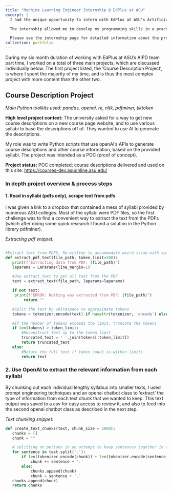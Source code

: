 ```yaml
---
title: "Machine Learning Engineer Internship @ EdPlus at ASU"
excerpt: |
  I had the unique opportunity to intern with EdPlus at ASU’s Artificial Intelligence Product Department (AIPD) team, as part of both my professional development and part of the UA HLT MS program. EdPlus’s AIPD is a small unit at the university that works with cutting edge technologies, and develops various applications and tools to enhance student journeys from start to finish. During my internship, ASU announced its partnership with OpenAI, and I gained expertise in working with Python’s openai library in particular as part of this learning experience.

  The internship allowed me to develop my programming skills in a practical way, where I often had to learn how to accomplish small tasks as part of the bigger project as I moved along. A challenge I faced was having no experience with LLMs or OpenAI in particular at the start of the internship, but after getting to experiment, research, and use this library to produce valuable output, I now feel extremely confident with it. I found using OpenAI’s tools in Python can accomplish many NLP related tasks that I learned about in my program, such as tokenization (their ‘tiktoken’ library offers a free way to tokenize text), information retrieval and question answering (such as setting up RAG to answer questions from specific documents), information extraction and summarization (extracting relevant information from longer texts), creating vector embeddings for text, and more. Where the LLM sometimes fell short, I was able to leverage libraries like nltk that I already had exposure to and experience with through my HLT program.

  Please see the internship page for detailed information about the projects I worked on during my internship.
collection: portfolio
---
```


During my six month duration of working with EdPlus at ASU’s AIPD team part time, I worked on a total of three main projects, which are discussed individually below. The first project listed, the ‘Course Description Project’, is where I spent the majority of my time, and is thus the most complex project with more content than the other two.

## Course Description Project

_Main Python toolkits used: pandas, openai, re, nltk, pdfminer, tiktoken_

**High level project context:** The university asked for a way to get new course descriptions on a new course page website, and to use various syllabi to base the descriptions off of. They wanted to use AI to generate the descriptions.

My role was to write Python scripts that use openAI’s APIs to generate course descriptions and other course information, based on the provided syllabi. The project was intended as a POC (proof of concept).

**Project status:** POC completed; course descriptions delivered and used on this site: https://courses-dev.asuonline.asu.edu/ 

### In depth project overview & process steps
 
#### 1. Read in syllabi (pdfs only), scrape text from pdfs

I was given a link to a dropbox that contained a mess of syllabi provided by numerous ASU colleges. Most of the syllabi were PDF files, so the first challenge was to find a convenient way to extract the text from the PDFs (which after doing some quick research I found a solution in the Python library pdfminer).

_Extracting pdf snippet:_
```python

#Extract text from PDFS. Re-written to accommodate weird issue with some PDFs not being extracted with extract_pages().
def extract_pdf_text(file_path, token_limit=500):
   print(f"Extracting data from PDF: {file_path}")
   laparams = LAParams(line_margin=1)

   #Use extract_text to get all text from the PDF
   text = extract_text(file_path, laparams=laparams)

   if not text:
    print(f"ERROR: Nothing was extracted from PDF: {file_path}")
        return ""

   #Split the text by whitespace to approximate tokens
   tokens = tokenizer.encode(text) if hasattr(tokenizer, 'encode') else text.split()

   #If the number of tokens exceeds the limit, truncate the tokens
   if len(tokens) > token_limit:
       #Reconstruct text up to the token limit
       truncated_text = ' '.join(tokens[:token_limit])
       return truncated_text
   else:
       #Return the full text if token count is within limits
       return text
```

### 2. Use OpenAI to extract the relevant information from each syllabi

By chunking out each individual lengthy syllabus into smaller texts, I used prompt engineering techniques and an openai chatbot class to ‘extract’ the type of information from each text chunk that we wanted to keep. This text output was saved to a csv for easy access to review it, and also to feed into the second openai chatbot class as described in the next step.

_Text chunking snippet:_
```python
def create_text_chunks(text, chunk_size = 1800):
   chunks = []
   chunk = ""

   # splitting on periods in an attempt to keep sentences together in chunks
   for sentence in text.split('.'):
       if len(tokenizer.encode(chunk)) + len(tokenizer.encode(sentence)) < chunk_size:
           chunk += sentence + '.'
       else:
           chunks.append(chunk)
           chunk = sentence + '.'
   chunks.append(chunk)
   return chunks
```